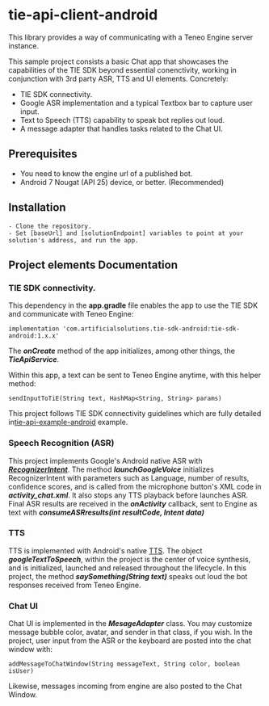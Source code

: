 # tie-api-client-android
This library provides a way of communicating with a Teneo Engine server instance.

This sample project consists a basic Chat app that showcases the capabilities of the TIE SDK beyond essential conenctivity, working in conjunction with 3rd party ASR, TTS and UI elements. Concretely:
   - TIE SDK connectivity.
   - Google ASR implementation and a typical Textbox bar to capture user input. 
   - Text to Speech (TTS) capability to speak bot replies out loud.
   - A message adapter that handles tasks related to the Chat UI.


## Prerequisites
   - You need to know the engine url of a published bot.
   - Android 7 Nougat (API 25) device, or better. (Recommended)

## Installation
    - Clone the repository.
    - Set [baseUrl] and [solutionEndpoint] variables to point at your solution's address, and run the app.


## Project elements Documentation
### TIE SDK connectivity.
This dependency in the **app.gradle** file enables the app to use the TIE SDK and communicate with Teneo Engine:
```
implementation 'com.artificialsolutions.tie-sdk-android:tie-sdk-android:1.x.x'
```
The ***onCreate*** method of the app initializes, among other things, the ***TieApiService***.

Within this app, a text can be sent to Teneo Engine anytime, with this helper method:
```
sendInputToTiE(String text, HashMap<String, String> params)
```
This project follows TIE SDK connectivity guidelines which are fully detailed in[tie-api-example-android](https://github.com/artificialsolutions/tie-api-example-android) example.

### Speech Recognition (ASR)
This project implements Google's Android native ASR with [***RecognizerIntent***](https://developer.android.com/reference/android/speech/RecognizerIntent).
The method ***launchGoogleVoice*** initializes RecognizerIntent with parameters such as Language, number of results, confidence scores, and is called from the microphone button's XML code in ***activity_chat.xml***. It also stops any TTS playback before launches ASR.
Final ASR results are received in the ***onActivity*** callback, sent to Engine as text with ***consumeASRresults(int resultCode, Intent data)***

### TTS
TTS is implemented with Android's native [TTS](https://developer.android.com/reference/android/speech/tts/TextToSpeech). The object ***googleTextToSpeech***, within the project is the center of voice synthesis, and is initialized, launched and released throughout the lifecycle.
In this project, the method ***saySomething(String text)***  speaks out loud the bot responses received from Teneo Engine.

### Chat UI
Chat UI is implemented in the ***MesageAdapter*** class. You may customize message bubble color, avatar, and sender in that class, if you wish. 
In the project, user input from the ASR or the keyboard are posted into the chat window with:
```
addMessageToChatWindow(String messageText, String color, boolean isUser)
```
Likewise, messages incoming from engine are also posted to the Chat Window.